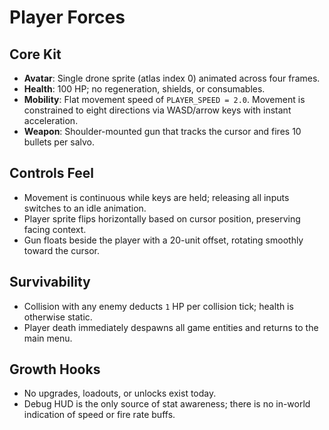 # Player Forces

## Core Kit
- **Avatar**: Single drone sprite (atlas index 0) animated across four frames.
- **Health**: 100 HP; no regeneration, shields, or consumables.
- **Mobility**: Flat movement speed of `PLAYER_SPEED = 2.0`. Movement is constrained to eight directions via WASD/arrow keys with instant acceleration.
- **Weapon**: Shoulder-mounted gun that tracks the cursor and fires 10 bullets per salvo.

## Controls Feel
- Movement is continuous while keys are held; releasing all inputs switches to an idle animation.
- Player sprite flips horizontally based on cursor position, preserving facing context.
- Gun floats beside the player with a 20-unit offset, rotating smoothly toward the cursor.

## Survivability
- Collision with any enemy deducts `1` HP per collision tick; health is otherwise static.
- Player death immediately despawns all game entities and returns to the main menu.

## Growth Hooks
- No upgrades, loadouts, or unlocks exist today.
- Debug HUD is the only source of stat awareness; there is no in-world indication of speed or fire rate buffs.
